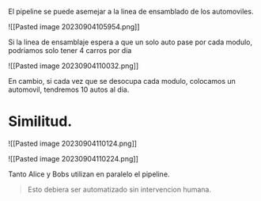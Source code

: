 
El pipeline se puede asemejar a la linea de ensamblado de los automoviles.

![[Pasted image 20230904105954.png]]

Si la linea de ensamblaje espera a que un solo auto pase por cada modulo, podriamos solo tener 4 carros por dia

![[Pasted image 20230904110032.png]]

En cambio, si cada vez que se desocupa cada modulo, colocamos un automovil, tendremos 10 autos al dia.

# Similitud.

![[Pasted image 20230904110124.png]]

![[Pasted image 20230904110224.png]]

Tanto Alice y Bobs utilizan en paralelo el pipeline.

> Esto debiera ser automatizado sin intervencion humana.
